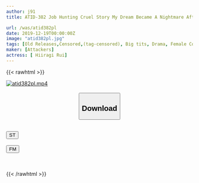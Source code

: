 ```yaml
---
author: j91
title: ATID-382 Job Hunting Cruel Story My Dream Became A Nightmare After Being Raped In The Hiring Interview

url: /was/atid382pl
date: 2019-12-19T00:00:00Z
image: "atid382pl.jpg"
tags: [Old Releases,Censored,(tag-censored), Big tits, Drama, Female College Student, (tag-censored) ]
maker: [Attackers]
actress: [ Hiiragi Rui]
---
```



{{< rawhtml >}}

<div class="video" data-videoid="VzRmp2ZGgdSKK60">
    <a href="javascript:;">
        <img src="/was/atid382pl/atid382pl.jpg" width="WIDTH" height="HEIGHT" alt="atid382pl.mp4" loading="lazy">
    </a>
</div>

<script type="text/javascript" src="https://j91.asia/asset/on-demand-st.js"></script>

<br>
  <link rel="stylesheet" href="https://j91.asia/asset/bs5.css">
  
  <center>
  <button class="btn btn-primary" type="button" data-bs-toggle="collapse" data-bs-target=".multi-collapse" aria-expanded="false" aria-controls="multiCollapseExample1 multiCollapseExample2"><h2>Download</h2></button></center>
</p>
<div class="row">
  <div class="col">
    <div class="collapse multi-collapse" id="multiCollapseExample1">
      <div class="card card-body">
	      	      <br>
<div class="buttons">  
<a href="https://streamtape.to/v/VzRmp2ZGgdSKK60" target="_blank"><button class="btn-hover color-3"><i class="fa fa-download"></i> ST</button></a></div>
    </div>
  </div>
</div>
  <div class="col">
    <div class="collapse multi-collapse" id="multiCollapseExample2">
      <div class="card card-body">
	      <br>
<div class="buttons">
    <a href="https://filemoon.sx/d/3w99vltjek7u" target="_blank"><button class="btn-hover color-8"><i class="fa fa-download"></i> FM</button></a></div>
<br><br>
      </div>
    </div>
  </div>
</div>

{{< /rawhtml >}}